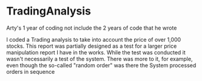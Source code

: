 # TradingAnalysis
Arty's 1 year of coding not include the 2 years of code that he wrote


I coded a Trading analysis to take into account the price of over 1,000 stocks. This report was partially designed as a test for a larger price manipulation report I have in the works. While the test was conducted it wasn't necessarily a test of the system. There was more to it, for example, even though the so-called "random order" was there the System processed orders in sequence

